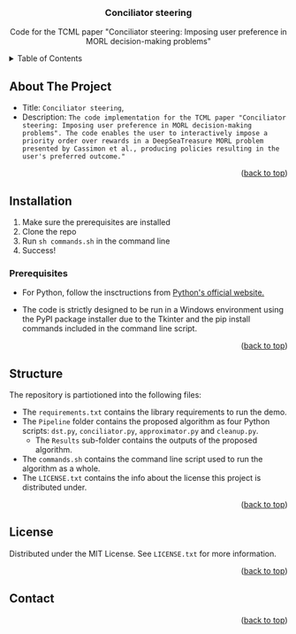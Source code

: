 <a name="readme-top"></a>


<!-- PROJECT LOGO -->
<br />
<div align="center">

<h3 align="center">Conciliator steering</h3>

  <p align="center">
    Code for the TCML paper "Conciliator steering: Imposing user preference in MORL decision-making problems"
  </p>
</div>


<!-- TABLE OF CONTENTS -->
<details>
  <summary>Table of Contents</summary>
  <ol>
    <li>
      <a href="#about-the-project">About The Project</a>
    </li>
    <li>
      <a href="#getting-started">Getting Started</a>
      <ul>
        <li><a href="#prerequisites">Prerequisites</a></li>
        <li><a href="#installation">Installation</a></li>
      </ul>
    </li>
    <li><a href="#usage">Usage</a></li>
    <li><a href="#structure">Structure</a></li>
    <li><a href="#license">License</a></li>
    <li><a href="#contact">Contact</a></li>
  </ol>
</details>


<!-- ABOUT THE PROJECT -->
## About The Project

* Title: `Conciliator steering`, 
* Description: `The code implementation for the TCML paper "Conciliator steering: Imposing user preference in MORL decision-making problems". The code enables the user to interactively impose a priority order over rewards in a DeepSeaTreasure MORL problem presented by Cassimon et al., producing policies resulting in the user's preferred outcome."`

<p align="right">(<a href="#readme-top">back to top</a>)</p>


<!-- GETTING STARTED -->
## Installation

1. Make sure the prerequisites are installed
2. Clone the repo
3. Run `sh commands.sh` in the command line
4. Success!


### Prerequisites

* For Python, follow the insctructions from [Python's official website.](https://www.python.org/downloads/)

* The code is strictly designed to be run in a Windows environment using the PyPI package installer due to the Tkinter and the pip install commands included in the command line script.


<p align="right">(<a href="#readme-top">back to top</a>)</p>


## Structure
The repository is partiotioned into the following files:
* The `requirements.txt` contains the library requirements to run the demo.
* The `Pipeline` folder contains the proposed algorithm as four Python scripts: `dst.py`, `conciliator.py`, `approximator.py` and `cleanup.py`.
  * The `Results` sub-folder contains the outputs of the proposed algorithm.
* The `commands.sh` contains the command line script used to run the algorithm as a whole.
* The `LICENSE.txt` contains the info about the license this project is distributed under.

<p align="right">(<a href="#readme-top">back to top</a>)</p>

<!-- LICENSE -->
## License

Distributed under the MIT License. See `LICENSE.txt` for more information.

<p align="right">(<a href="#readme-top">back to top</a>)</p>



<!-- CONTACT -->
## Contact

<p align="right">(<a href="#readme-top">back to top</a>)</p>